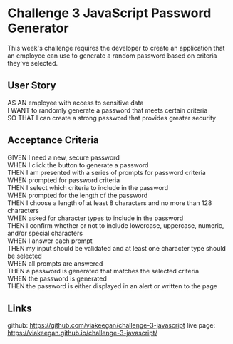 # Challenge 3 JavaScript Password Generator
This week's challenge requires the developer to create an application that an employee can use to generate a random password based on criteria they've selected. 

## User Story
AS AN employee with access to sensitive data <br />
I WANT to randomly generate a password that meets certain criteria <br />
SO THAT I can create a strong password that provides greater security <br />

## Acceptance Criteria
GIVEN I need a new, secure password <br />
WHEN I click the button to generate a password <br />
THEN I am presented with a series of prompts for password criteria <br />
WHEN prompted for password criteria<br />
THEN I select which criteria to include in the password<br />
WHEN prompted for the length of the password<br />
THEN I choose a length of at least 8 characters and no more than 128 characters<br />
WHEN asked for character types to include in the password<br />
THEN I confirm whether or not to include lowercase, uppercase, numeric, and/or special characters<br />
WHEN I answer each prompt<br />
THEN my input should be validated and at least one character type should be selected<br />
WHEN all prompts are answered<br />
THEN a password is generated that matches the selected criteria<br />
WHEN the password is generated<br />
THEN the password is either displayed in an alert or written to the page<br />

## Links
github: https://github.com/viakeegan/challenge-3-javascript
live page: https://viakeegan.github.io/challenge-3-javascript/


